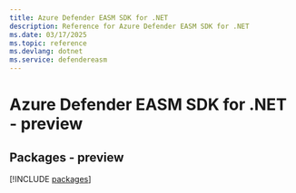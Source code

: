 ```yaml
---
title: Azure Defender EASM SDK for .NET
description: Reference for Azure Defender EASM SDK for .NET
ms.date: 03/17/2025
ms.topic: reference
ms.devlang: dotnet
ms.service: defendereasm
---
```

# Azure Defender EASM SDK for .NET - preview
## Packages - preview
[!INCLUDE [packages](defender-easm-index.md)]